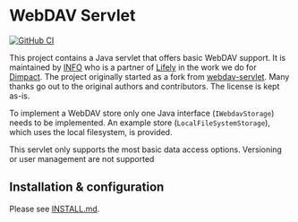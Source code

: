 # WebDAV Servlet

[![GitHub CI](https://github.com/infonl/webdav-servlet/actions/workflows/build-test-publish.yml/badge.svg)](https://github.com/infonl/webdav-servlet/actions/workflows/build-test-publish.yml)

This project contains a Java servlet that offers basic WebDAV support. 
It is maintained by [INFO](https://info.nl) who is a partner of [Lifely](https://lifely.nl/) in the work we do for [Dimpact](https://www.dimpact.nl/).
The project originally started as a fork from [webdav-servlet](https://github.com/ceefour/webdav-servlet).
Many thanks go out to the original authors and contributors. The license is kept as-is.

To implement a WebDAV store only one Java interface (`IWebdavStorage`) needs to be implemented.
An example store (`LocalFileSystemStorage`), which uses the local filesystem, is provided.
  
This servlet only supports the most basic data access options. 
Versioning or user management are not supported
  
## Installation & configuration

Please see [INSTALL.md](./INSTALL.md).


